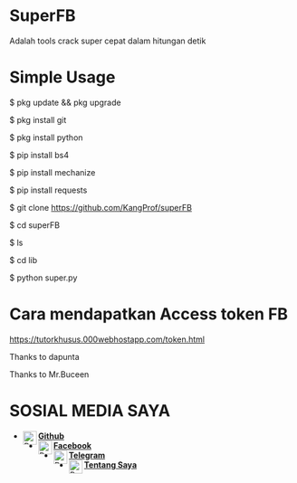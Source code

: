 # SuperFB

Adalah tools crack super cepat dalam hitungan detik

# Simple Usage

$ pkg update && pkg upgrade

$ pkg install git

$ pkg install python

$ pip install bs4

$ pip install mechanize

$ pip install requests

$ git clone https://github.com/KangProf/superFB

$ cd superFB

$ ls

$ cd lib

$ python super.py


# Cara mendapatkan Access token FB

https://tutorkhusus.000webhostapp.com/token.html

Thanks to dapunta

Thanks to Mr.Buceen
# SOSIAL MEDIA SAYA

* [<img alt="ProfAcc Github" align="left" width="24px" src="https://cdn.jsdelivr.net/npm/simple-icons@v3/icons/github.svg" /><b>Github</b>](https://github.com/KangProf/)<br>
* [<img alt="ProfAcc Facebook" align="left" width="24px" src="https://cdn.jsdelivr.net/npm/simple-icons@v3/icons/facebook.svg" /><b>Facebook</b>](https://www.facebook.com/MauApaNJING)<br>
* [<img alt="ProfAcc Whatsapp" align="left" width="24px" src="https://cdn.jsdelivr.net/npm/simple-icons@v3/icons/telegram.svg" /><b>Telegram</b>](https://t.me/Prof_acc1)<br> 
* [<img alt="ProfAcc Tentang Saya" align="left" width="24px" src="https://cdn.jsdelivr.net/npm/simple-icons@v3/icons/blogger.svg" /><b>Tentang Saya</b>](https://tutorkhusus.000webhostapp.com)<br>
